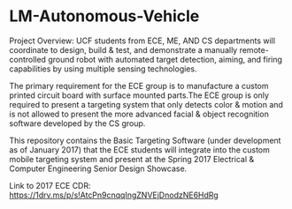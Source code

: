 # LM-Autonomous-Vehicle

Project Overview: UCF students from ECE, ME, AND CS departments will coordinate to design, build & test, and demonstrate a manually remote-controlled ground robot with automated target detection, aiming, and firing capabilities by using multiple sensing technologies.

The primary requirement for the ECE group is to manufacture a custom printed circuit board with surface mounted parts.The ECE group is only required to present a targeting system that only detects color & motion and is not allowed to present the more advanced facial & object recognition software developed by the CS group.

This repository contains the Basic Targeting Software (under development as of January 2017) that the ECE students will integrate into the custom mobile targeting system and present at the Spring 2017 Electrical & Computer Engineering Senior Design Showcase.

Link to 2017 ECE CDR: https://1drv.ms/p/s!AtcPn9cnqqIngZNVEjDnodzNE6HdRg
